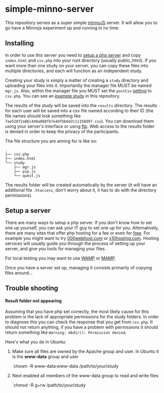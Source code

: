 # simple-minno-server

This repository serves as a super simple [minnoJS](https://minnojs.github.io/minno-quest/) server.
It will allow you to go have a Minnojs experiment up and running in no time.

## Installing
In order to use this server you need to [setup a php server](#setup-a-server) and copy `index.html` and `csv.php` into your root directory (usually public_html).
If you want more than one study on your server, you can copy these files into multiple directories, and each will function as an independent study.

Creating your study is simply a matter of creating a `study` directory and uploading your files into it.
Importantly the manager file MUST be named `mgr.js`. 
Also, within the manager file you MUST set the `postCsv` [setting](https://minnojs.github.io/minno-quest/0.1/manager/API.html#logger) to `csv.php`.
You can see an [example study](study) in this repository.

The results of the study will be saved into the `results` directory.
The results for each user will be saved into a csv file named according to their ID (the file names should look something like `7ae528f2a86c448a888fb7e4dfbb6d2c11158d97.csv`).
You can download them using your server's interface or using [ftp](https://en.wikipedia.org/wiki/File_Transfer_Protocol).
Web access to the results folder is denied in order to keep the privacy of the participants.

The file structure you are aiming for is like so:

```
.
├── csv.php
├── index.html
└── study
    ├── mgr.js
    ├── pip.js
    └── quest.js
```

The results folder will be created automatically by the server 
(it will have an additional file `.htaccess`, don't worry about it, it has to do with the directory permissions).

## Setup a server
There are many ways to setup a php server.
If you don't know how to set one up yourself, you can ask your IT guy to set one up for you.
Alternatively, there are many sites that offer php hosting for a fee or even for [free](https://www.google.co.il/search?q=free+php+hosting).
For example you might want to try [000webhost.com](https://000webhost.com) or [x10hosting.com](https://x10hosting.com).
Hosting services will usually guide you through the process of setting up your server, and give you tools for managing your files.

For local testing you may want to use [WAMP](https://www.wampserver.com) or [MAMP](https://www.mamp.info).

Once you have a server set up, managing it consists primarily of copying files around...

## Trouble shooting

#### Result folder not appearing
Assuming that you have php set correctly, the most likely cause for this problem is the lack of appropriate permissions for the study folders.
In order to diagnose this you can check the response that you get from `csv.php`.
It should not return anything, if you have a problem with permissions it should return something like `Warning: mkdir(): Permission denied`.

Here's what you do in Ubuntu:

1. Make sure all files are owned by the Apache group and user. In Ubuntu it is the **www-data** group and user

    `chown -R www-data:www-data /path/to/your/study

2. Next enabled all members of the www-data group to read and write files

    `chmod -R g+rw  /path/to/your/study
